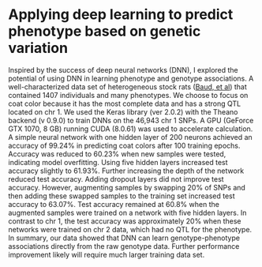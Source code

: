 # Applying deep learning to predict phenotype based on genetic variation

Inspired by the success of deep neural networks (DNN), I explored the potential of using DNN in learning phenotype and genotype associations. A well-characterized data set of heterogeneous stock rats ([Baud, et al](https://www.ncbi.nlm.nih.gov/pubmed/?term=23708188)) that contained 1407 individuals and many phenotypes. We choose to focus on coat color because it has the most complete data and has a strong QTL located on chr 1. We used the Keras library (ver 2.0.2)  with the Theano backend (v 0.9.0) to train DNNs on the 46,943 chr 1 SNPs.  A GPU (GeForce GTX 1070, 8 GB) running CUDA (8.0.61) was used to accelerate calculation.  A simple neural network with one hidden layer of 200 neurons achieved an accuracy of 99.24% in predicting coat colors after 100 training epochs. Accuracy was reduced to 60.23% when new samples were tested, indicating model overfitting. Using five hidden layers increased test accuracy slightly to 61.93%. Further increasing the depth of the network reduced test accuracy. Adding dropout layers did not improve test accuracy. However, augmenting samples by swapping 20% of SNPs and then adding these swapped samples to the training set increased test accuracy to 63.07%. Test accuracy remained at 60.8% when the augmented samples were trained on a network with five hidden layers. In contrast to chr 1, the test accuracy was approximately 20% when these networks were trained on chr 2 data, which had no QTL for the phenotype. In summary, our data showed that DNN can learn genotype-phenotype associations directly from the raw genotype data. Further performance improvement likely will require much larger training data set. 

